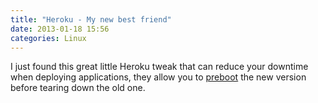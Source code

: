 ```yaml
---
title: "Heroku - My new best friend"
date: 2013-01-18 15:56
categories: Linux
---
```


I just found this great little Heroku tweak that can reduce your downtime when deploying applications, they allow you to [preboot](https://devcenter.heroku.com/articles/labs-preboot) the new version before tearing down the old one.
